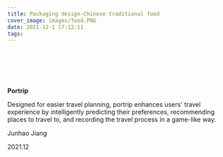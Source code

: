 ```yaml
---
title: Packaging design-Chinese traditional food
cover_image: images/food.PNG
date: 2021-12-1 17:12:11
tags:
---
```


<p style="text-align: center;">
<img alt="" src="https://s2.loli.net/2022/01/16/Vbxht6AcpKGZ19g.png" /></p>

<p style="text-align: center;">
<img alt="" src="https://s2.loli.net/2022/01/16/3RziXsp9dlgExVh.png"/></p>

<p style="text-align: center;">
<img alt="" src="https://s2.loli.net/2022/01/16/DAOHUtfxokB1Sij.png" /></p>

<p style="text-align: center;">
<img alt="" src="https://s2.loli.net/2022/01/16/TFWC4kIa5lnbsfp.png"  /></p>

<p style="text-align: center;">
<img alt="" src="https://s2.loli.net/2022/01/16/m7frLRvJgxnUP8F.png" /></p>

<p style="text-align: center;">
<img alt="" src="https://s2.loli.net/2022/01/16/5KG7OVedDxZaRUY.png" /></p>

**Portrip**

Designed for easier travel planning, portrip enhances users' travel experience by intelligently predicting their preferences, recommending places to travel to, and recording the travel process in a game-like way.

Junhao Jiang 

2021.12


